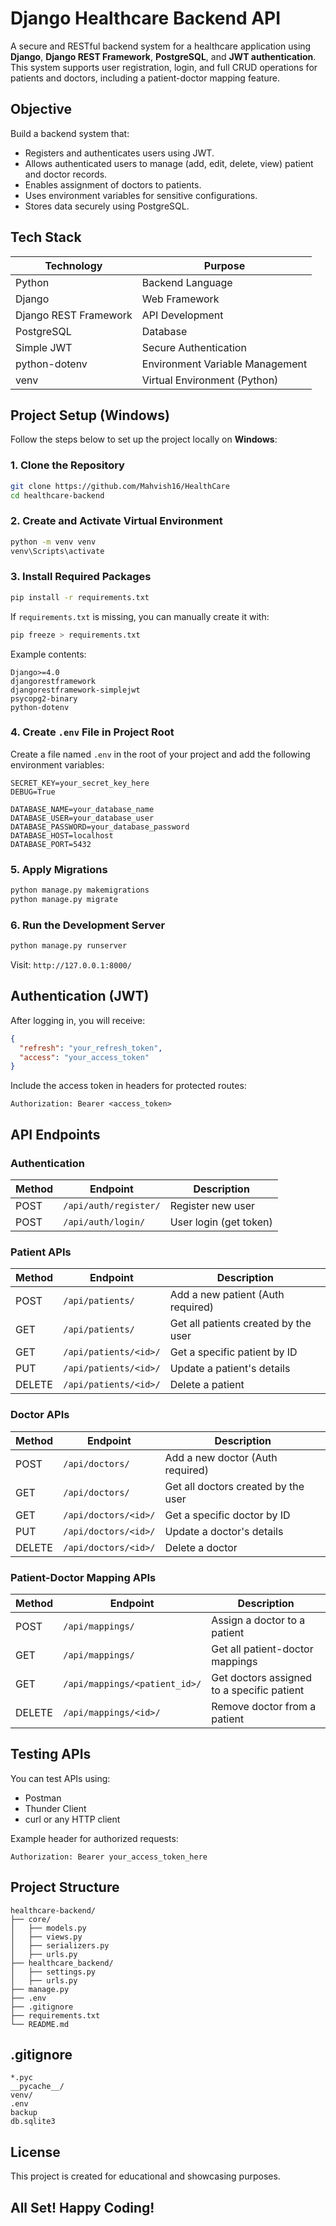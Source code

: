 # Django Healthcare Backend API

A secure and RESTful backend system for a healthcare application using **Django**, **Django REST Framework**, **PostgreSQL**, and **JWT authentication**. This system supports user registration, login, and full CRUD operations for patients and doctors, including a patient-doctor mapping feature.

## Objective

Build a backend system that:

- Registers and authenticates users using JWT.
- Allows authenticated users to manage (add, edit, delete, view) patient and doctor records.
- Enables assignment of doctors to patients.
- Uses environment variables for sensitive configurations.
- Stores data securely using PostgreSQL.

## Tech Stack

| Technology         | Purpose                        |
|--------------------|--------------------------------|
| Python             | Backend Language               |
| Django             | Web Framework                  |
| Django REST Framework | API Development             |
| PostgreSQL         | Database                       |
| Simple JWT         | Secure Authentication          |
| python-dotenv      | Environment Variable Management|
| venv               | Virtual Environment (Python)   |

## Project Setup (Windows)

Follow the steps below to set up the project locally on **Windows**:

### 1. Clone the Repository

```bash
git clone https://github.com/Mahvish16/HealthCare
cd healthcare-backend
```

### 2. Create and Activate Virtual Environment

```bash
python -m venv venv
venv\Scripts\activate
```

### 3. Install Required Packages

```bash
pip install -r requirements.txt
```

If `requirements.txt` is missing, you can manually create it with:

```bash
pip freeze > requirements.txt
```

Example contents:

```
Django>=4.0
djangorestframework
djangorestframework-simplejwt
psycopg2-binary
python-dotenv
```

### 4. Create `.env` File in Project Root

Create a file named `.env` in the root of your project and add the following environment variables:

```env
SECRET_KEY=your_secret_key_here
DEBUG=True

DATABASE_NAME=your_database_name
DATABASE_USER=your_database_user
DATABASE_PASSWORD=your_database_password
DATABASE_HOST=localhost
DATABASE_PORT=5432
```

### 5. Apply Migrations

```bash
python manage.py makemigrations
python manage.py migrate
```

### 6. Run the Development Server

```bash
python manage.py runserver
```

Visit: `http://127.0.0.1:8000/`

## Authentication (JWT)

After logging in, you will receive:

```json
{
  "refresh": "your_refresh_token",
  "access": "your_access_token"
}
```

Include the access token in headers for protected routes:

```
Authorization: Bearer <access_token>
```

## API Endpoints

### Authentication

| Method | Endpoint                | Description            |
|--------|-------------------------|------------------------|
| POST   | `/api/auth/register/`   | Register new user      |
| POST   | `/api/auth/login/`      | User login (get token) |

###  Patient APIs

| Method | Endpoint                   | Description                            |
|--------|----------------------------|----------------------------------------|
| POST   | `/api/patients/`           | Add a new patient (Auth required)      |
| GET    | `/api/patients/`           | Get all patients created by the user   |
| GET    | `/api/patients/<id>/`      | Get a specific patient by ID           |
| PUT    | `/api/patients/<id>/`      | Update a patient's details             |
| DELETE | `/api/patients/<id>/`      | Delete a patient                       |


### Doctor APIs

| Method | Endpoint                   | Description                            |
|--------|----------------------------|----------------------------------------|
| POST   | `/api/doctors/`            | Add a new doctor (Auth required)       |
| GET    | `/api/doctors/`            | Get all doctors created by the user    |
| GET    | `/api/doctors/<id>/`       | Get a specific doctor by ID            |
| PUT    | `/api/doctors/<id>/`       | Update a doctor's details              |
| DELETE | `/api/doctors/<id>/`       | Delete a doctor                        |


### Patient-Doctor Mapping APIs

| Method | Endpoint                             | Description                                  |
|--------|--------------------------------------|----------------------------------------------|
| POST   | `/api/mappings/`                     | Assign a doctor to a patient                 |
| GET    | `/api/mappings/`                     | Get all patient-doctor mappings              |
| GET    | `/api/mappings/<patient_id>/`        | Get doctors assigned to a specific patient   |
| DELETE | `/api/mappings/<id>/`                | Remove doctor from a patient                 |

##  Testing APIs

You can test APIs using:

- Postman
- Thunder Client
- curl or any HTTP client

Example header for authorized requests:

```
Authorization: Bearer your_access_token_here
```

##  Project Structure

```
healthcare-backend/
├── core/
│   ├── models.py
│   ├── views.py
│   ├── serializers.py
│   ├── urls.py
├── healthcare_backend/
│   ├── settings.py
│   ├── urls.py
├── manage.py
├── .env
├── .gitignore
├── requirements.txt
└── README.md
```

##  .gitignore

```
*.pyc
__pycache__/
venv/
.env
backup
db.sqlite3
```

##  License

This project is created for educational and showcasing purposes.

##  All Set! Happy Coding!
